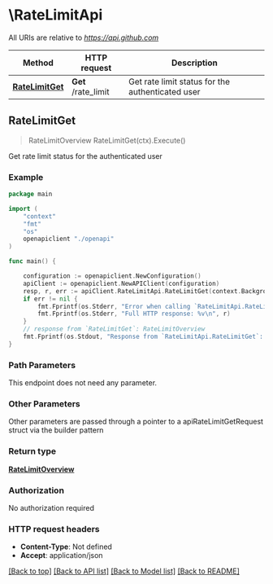 # \RateLimitApi

All URIs are relative to *https://api.github.com*

Method | HTTP request | Description
------------- | ------------- | -------------
[**RateLimitGet**](RateLimitApi.md#RateLimitGet) | **Get** /rate_limit | Get rate limit status for the authenticated user



## RateLimitGet

> RateLimitOverview RateLimitGet(ctx).Execute()

Get rate limit status for the authenticated user



### Example

```go
package main

import (
    "context"
    "fmt"
    "os"
    openapiclient "./openapi"
)

func main() {

    configuration := openapiclient.NewConfiguration()
    apiClient := openapiclient.NewAPIClient(configuration)
    resp, r, err := apiClient.RateLimitApi.RateLimitGet(context.Background()).Execute()
    if err != nil {
        fmt.Fprintf(os.Stderr, "Error when calling `RateLimitApi.RateLimitGet``: %v\n", err)
        fmt.Fprintf(os.Stderr, "Full HTTP response: %v\n", r)
    }
    // response from `RateLimitGet`: RateLimitOverview
    fmt.Fprintf(os.Stdout, "Response from `RateLimitApi.RateLimitGet`: %v\n", resp)
}
```

### Path Parameters

This endpoint does not need any parameter.

### Other Parameters

Other parameters are passed through a pointer to a apiRateLimitGetRequest struct via the builder pattern


### Return type

[**RateLimitOverview**](RateLimitOverview.md)

### Authorization

No authorization required

### HTTP request headers

- **Content-Type**: Not defined
- **Accept**: application/json

[[Back to top]](#) [[Back to API list]](../README.md#documentation-for-api-endpoints)
[[Back to Model list]](../README.md#documentation-for-models)
[[Back to README]](../README.md)

